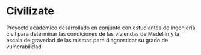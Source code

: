 # Civilizate
Proyecto académico desarrollado en conjunto con estudiantes de ingeniería civil para determinar las condiciones de las viviendas de Medellín y la escala de gravedad de las mismas para diagnosticar su grado de vulnerabilidad.
